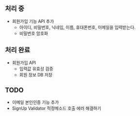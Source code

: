 ## 처리 중
- 회원가입 기능 API 추가
  - 아이디, 비밀번호, 닉네임, 이름, 휴대폰번호, 이메일을 입력받는다.
  - 비밀번호 암호화

## 처리 완료
- 회원가입 API
  - 입력값 유효성 검증
  - 회원 정보 DB 저장

## TODO
- 이메일 본인인증 기능 추가
- SignUp Validator 적정메소드 호출 에러 해결하기